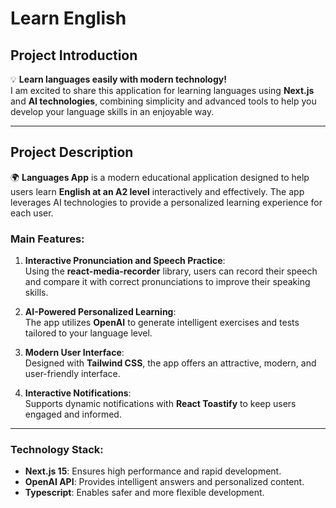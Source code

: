 # Learn English

## Project Introduction  
💡 **Learn languages easily with modern technology!**  
I am excited to share this application for learning languages using **Next.js** and **AI technologies**, combining simplicity and advanced tools to help you develop your language skills in an enjoyable way.

---

## Project Description  
🌍 **Languages App** is a modern educational application designed to help users learn **English at an A2 level** interactively and effectively. The app leverages AI technologies to provide a personalized learning experience for each user.

### Main Features:  
1. **Interactive Pronunciation and Speech Practice**:  
   Using the **react-media-recorder** library, users can record their speech and compare it with correct pronunciations to improve their speaking skills.

2. **AI-Powered Personalized Learning**:  
   The app utilizes **OpenAI** to generate intelligent exercises and tests tailored to your language level.

3. **Modern User Interface**:  
   Designed with **Tailwind CSS**, the app offers an attractive, modern, and user-friendly interface.

4. **Interactive Notifications**:  
   Supports dynamic notifications with **React Toastify** to keep users engaged and informed.

---

### Technology Stack:  
- **Next.js 15**: Ensures high performance and rapid development.  
- **OpenAI API**: Provides intelligent answers and personalized content.  
- **Typescript**: Enables safer and more flexible development.  


